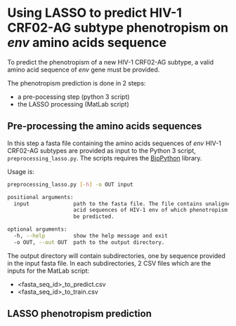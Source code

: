 # Using LASSO to predict HIV-1 CRF02-AG subtype phenotropism on *env* amino acids sequence

To predict the phenotropism of a new HIV-1 CRF02-AG subtype, a valid amino acid sequence of *env* gene must be provided.

The phenotropism prediction is done in 2 steps:
- a pre-pocessing step (python 3 script)
- the LASSO processing (MatLab script)

## Pre-processing the amino acids sequences

In this step a fasta file containing the amino acids sequences of *env* HIV-1 CRF02-AG subtypes are provided as input to the Python 3 script, `preprocessing_lasso.py`. The scripts requires the [BioPython](https://biopython.org/) library.

Usage is:

```bash
preprocessing_lasso.py [-h] -o OUT input

positional arguments:
  input              path to the fasta file. The file contains unaligned amino
                     acid sequences of HIV-1 env of which phenotropism have to
                     be predicted.

optional arguments:
  -h, --help         show the help message and exit
  -o OUT, --out OUT  path to the output directory.

```
The output directory will contain subdirectories, one by sequence provided in the input fasta file. In each subdirectories, 2 CSV files which are the inputs for the MatLab script:
 - <fasta_seq_id>_to_predict.csv
 - <fasta_seq_id>_to_train.csv
 
 ## LASSO phenotropism prediction
